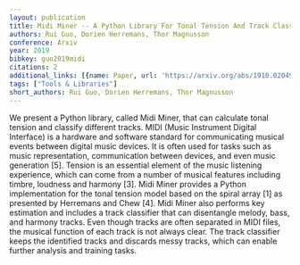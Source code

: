 ```yaml
---
layout: publication
title: Midi Miner -- A Python Library For Tonal Tension And Track Classification
authors: Rui Guo, Dorien Herremans, Thor Magnusson
conference: Arxiv
year: 2019
bibkey: guo2019midi
citations: 2
additional_links: [{name: Paper, url: 'https://arxiv.org/abs/1910.02049'}]
tags: ["Tools & Libraries"]
short_authors: Rui Guo, Dorien Herremans, Thor Magnusson
---
```

We present a Python library, called Midi Miner, that can calculate tonal
tension and classify different tracks. MIDI (Music Instrument Digital
Interface) is a hardware and software standard for communicating musical events
between digital music devices. It is often used for tasks such as music
representation, communication between devices, and even music generation [5].
Tension is an essential element of the music listening experience, which can
come from a number of musical features including timbre, loudness and harmony
[3]. Midi Miner provides a Python implementation for the tonal tension model
based on the spiral array [1] as presented by Herremans and Chew [4]. Midi
Miner also performs key estimation and includes a track classifier that can
disentangle melody, bass, and harmony tracks. Even though tracks are often
separated in MIDI files, the musical function of each track is not always
clear. The track classifier keeps the identified tracks and discards messy
tracks, which can enable further analysis and training tasks.
